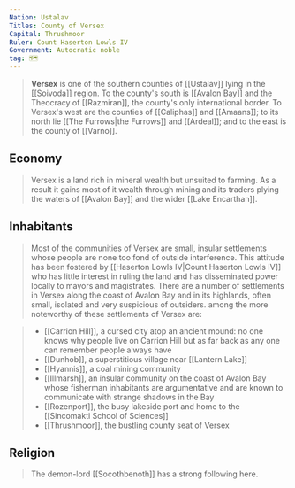 ```yaml
---
Nation: Ustalav
Titles: County of Versex
Capital: Thrushmoor
Ruler: Count Haserton Lowls IV
Government: Autocratic noble
tag: 🗺️
---
```


> **Versex** is one of the southern counties of [[Ustalav]] lying in the [[Soivoda]] region. To the county's south is [[Avalon Bay]] and the Theocracy of [[Razmiran]], the county's only international border. To Versex's west are the counties of [[Caliphas]] and [[Amaans]]; to its north lie [[The Furrows|the Furrows]] and [[Ardeal]]; and to the east is the county of [[Varno]].



## Economy

> Versex is a land rich in mineral wealth but unsuited to farming. As a result it gains most of it wealth through mining and its traders plying the waters of [[Avalon Bay]] and the wider [[Lake Encarthan]].


## Inhabitants

> Most of the communities of Versex are small, insular settlements whose people are none too fond of outside interference. This attitude has been fostered by [[Haserton Lowls IV|Count Haserton Lowls IV]] who has little interest in ruling the land and has disseminated power locally to mayors and magistrates.
> There are a number of settlements in Versex along the coast of Avalon Bay and in its highlands, often small, isolated and very suspicious of outsiders. among the more noteworthy of these settlements of Versex are:

> - [[Carrion Hill]], a cursed city atop an ancient mound: no one knows why people live on Carrion Hill but as far back as any one can remember people always have
> - [[Dunhob]], a superstitious village near [[Lantern Lake]]
> - [[Hyannis]], a coal mining community
> - [[Illmarsh]], an insular community on the coast of Avalon Bay whose fisherman inhabitants are argumentative and are known to communicate with strange shadows in the Bay
> - [[Rozenport]], the busy lakeside port and home to the [[Sincomakti School of Sciences]]
> - [[Thrushmoor]], the bustling county seat of Versex

## Religion

> The demon-lord [[Socothbenoth]] has a strong following here.








